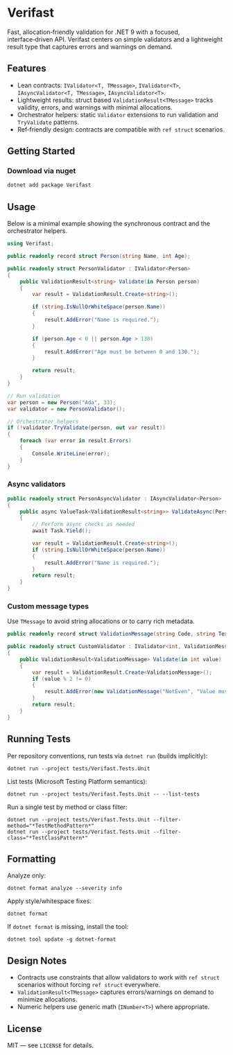 # Verifast

Fast, allocation‑friendly validation for .NET 9 with a focused, interface‑driven API. Verifast centers on simple validators and a lightweight result type that captures errors and warnings on demand.

## Features

- Lean contracts: `IValidator<T, TMessage>`, `IValidator<T>`, `IAsyncValidator<T, TMessage>`, `IAsyncValidator<T>`.
- Lightweight results: struct based `ValidationResult<TMessage>` tracks validity, errors, and warnings with minimal allocations.
- Orchestrator helpers: static `Validator` extensions to run validation and `TryValidate` patterns.
- Ref‑friendly design: contracts are compatible with `ref struct` scenarios.

## Getting Started

### Download via nuget

```bash
dotnet add package Verifast
```

## Usage

Below is a minimal example showing the synchronous contract and the orchestrator helpers.

```csharp
using Verifast;

public readonly record struct Person(string Name, int Age);

public readonly struct PersonValidator : IValidator<Person>
{
    public ValidationResult<string> Validate(in Person person)
    {
        var result = ValidationResult.Create<string>();

        if (string.IsNullOrWhiteSpace(person.Name))
        {
            result.AddError("Name is required.");
        }

        if (person.Age < 0 || person.Age > 130)
        {
            result.AddError("Age must be between 0 and 130.");
        }

        return result;
    }
}

// Run validation
var person = new Person("Ada", 33);
var validator = new PersonValidator();

// Orchestrator helpers
if (!validator.TryValidate(person, out var result))
{
    foreach (var error in result.Errors)
    {
        Console.WriteLine(error);
    }
}
```

### Async validators
```csharp
public readonly struct PersonAsyncValidator : IAsyncValidator<Person>
{
    public async ValueTask<ValidationResult<string>> ValidateAsync(Person person, CancellationToken ct = default)
    {
        // Perform async checks as needed
        await Task.Yield();

        var result = ValidationResult.Create<string>();
        if (string.IsNullOrWhiteSpace(person.Name))
        {
            result.AddError("Name is required.");
        }
        return result;
    }
}
```

### Custom message types
Use `TMessage` to avoid string allocations or to carry rich metadata.

```csharp
public readonly record struct ValidationMessage(string Code, string Text);

public readonly struct CustomValidator : IValidator<int, ValidationMessage>
{
    public ValidationResult<ValidationMessage> Validate(in int value)
    {
        var result = ValidationResult.Create<ValidationMessage>();
        if (value % 2 != 0)
        {
            result.AddError(new ValidationMessage("NotEven", "Value must be even."));
        }
        return result;
    }
}
```

## Running Tests
Per repository conventions, run tests via `dotnet run` (builds implicitly):

```
dotnet run --project tests/Verifast.Tests.Unit
```

List tests (Microsoft Testing Platform semantics):
```
dotnet run --project tests/Verifast.Tests.Unit -- --list-tests
```

Run a single test by method or class filter:
```
dotnet run --project tests/Verifast.Tests.Unit --filter-method="*TestMethodPattern*"
dotnet run --project tests/Verifast.Tests.Unit --filter-class="*TestClassPattern*"
```

## Formatting
Analyze only:
```
dotnet format analyze --severity info
```

Apply style/whitespace fixes:
```
dotnet format
```

If `dotnet format` is missing, install the tool:
```
dotnet tool update -g dotnet-format
```

## Design Notes
- Contracts use constraints that allow validators to work with `ref struct` scenarios without forcing `ref struct` everywhere.
- `ValidationResult<TMessage>` captures errors/warnings on demand to minimize allocations.
- Numeric helpers use generic math (`INumber<T>`) where appropriate.

## License
MIT — see `LICENSE` for details.

